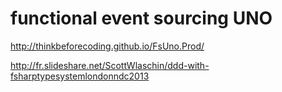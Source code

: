 functional event sourcing UNO
=============================

http://thinkbeforecoding.github.io/FsUno.Prod/

http://fr.slideshare.net/ScottWlaschin/ddd-with-fsharptypesystemlondonndc2013
